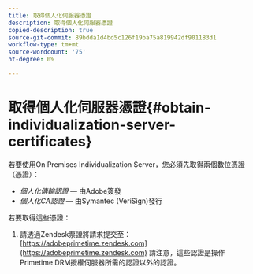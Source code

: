 ```yaml
---
title: 取得個人化伺服器憑證
description: 取得個人化伺服器憑證
copied-description: true
source-git-commit: 89bdda1d4bd5c126f19ba75a819942df901183d1
workflow-type: tm+mt
source-wordcount: '75'
ht-degree: 0%

---
```



# 取得個人化伺服器憑證{#obtain-individualization-server-certificates}

若要使用On Premises Individualization Server，您必須先取得兩個數位憑證（憑證）：

* *個人化傳輸認證*  — 由Adobe簽發
* *個人化CA認證*  — 由Symantec (VeriSign)發行

若要取得這些憑證：

1. 請透過Zendesk票證將請求提交至： [https://adobeprimetime.zendesk.com](https://adobeprimetime.zendesk.com)
請注意，這些認證是操作Primetime DRM授權伺服器所需的認證以外的認證。
